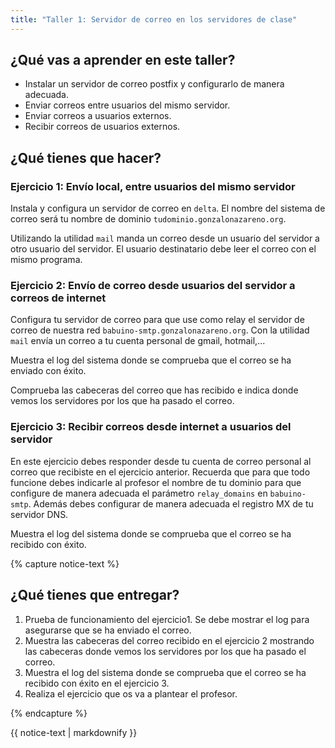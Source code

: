 ```yaml
---
title: "Taller 1: Servidor de correo en los servidores de clase"
---
```


## ¿Qué vas a aprender en este taller?

* Instalar un servidor de correo postfix y configurarlo de manera adecuada.
* Enviar correos entre usuarios del mismo servidor.
* Enviar correos a usuarios externos.
* Recibir correos de usuarios externos.

## ¿Qué tienes que hacer?

### Ejercicio 1: Envío local, entre usuarios del mismo servidor

Instala y configura un servidor de correo en `delta`. El nombre del sistema de correo será tu nombre de dominio `tudominio.gonzalonazareno.org`.

Utilizando la utilidad `mail` manda un correo desde un usuario del servidor a otro usuario del servidor. El usuario destinatario debe leer el correo con el mismo programa.

### Ejercicio 2: Envío de correo desde usuarios del servidor a correos de internet

Configura tu servidor de correo para que use como relay el servidor de correo de nuestra red `babuino-smtp.gonzalonazareno.org`. Con la utilidad `mail` envía un correo a tu cuenta personal de gmail, hotmail,... 

Muestra el log del sistema donde se comprueba que el correo se ha enviado con éxito.

Comprueba las cabeceras del correo que has recibido e indica donde vemos los servidores por los que ha pasado el correo.

### Ejercicio 3: Recibir correos desde internet a usuarios del servidor

En este ejercicio debes responder desde tu cuenta de correo personal al correo que recibiste en el ejercicio anterior. Recuerda que para que todo funcione debes indicarle al profesor el nombre de tu dominio para que configure de manera adecuada el parámetro `relay_domains` en `babuino-smtp`. Además debes configurar de manera adecuada el registro MX de tu servidor DNS.

Muestra el log del sistema donde se comprueba que el correo se ha recibido con éxito.

{% capture notice-text %}
## ¿Qué tienes que entregar?

1. Prueba de funcionamiento del ejercicio1. Se debe mostrar el log para asegurarse que se ha enviado el correo.
2. Muestra las cabeceras del correo recibido en el ejercicio 2 mostrando las cabeceras donde vemos los servidores por los que ha pasado el correo.
3. Muestra el log del sistema donde se comprueba que el correo se ha recibido con éxito en el ejercicio 3.
4. Realiza el ejercicio que os va a plantear el profesor.

{% endcapture %}<div class="notice--info">{{ notice-text | markdownify }}</div>		
